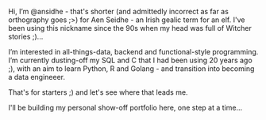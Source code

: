 Hi, I’m @ansidhe - that's shorter (and admittedly incorrect as far as orthography goes ;>) for Aen Seidhe - an Irish gealic term for an elf. I've been using this nickname since the 90s when my head was full of Witcher stories ;)...

I’m interested in all-things-data, backend and functional-style programming.
I’m currently dusting-off my SQL and C that I had been using 20 years ago ;), with an aim to learn Python, R and Golang - and transition into becoming a data engineeer. 

That's for starters ;) and let's see where that leads me.
 
I'll be building my personal show-off portfolio here, one step at a time...

